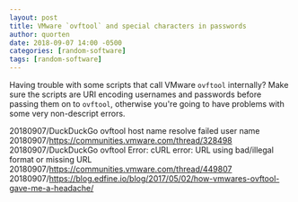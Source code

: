 ```yaml
---
layout: post
title: VMware `ovftool` and special characters in passwords
author: quorten
date: 2018-09-07 14:00 -0500
categories: [random-software]
tags: [random-software]
---
```


Having trouble with some scripts that call VMware `ovftool`
internally?  Make sure the scripts are URI encoding usernames and
passwords before passing them on to `ovftool`, otherwise you're going
to have problems with some very non-descript errors.

20180907/DuckDuckGo ovftool host name resolve failed user name  
20180907/https://communities.vmware.com/thread/328498  
20180907/DuckDuckGo ovftool Error: cURL error: URL using bad/illegal
  format or missing URL  
20180907/https://communities.vmware.com/thread/449807  
20180907/https://blog.edfine.io/blog/2017/05/02/how-vmwares-ovftool-gave-me-a-headache/
